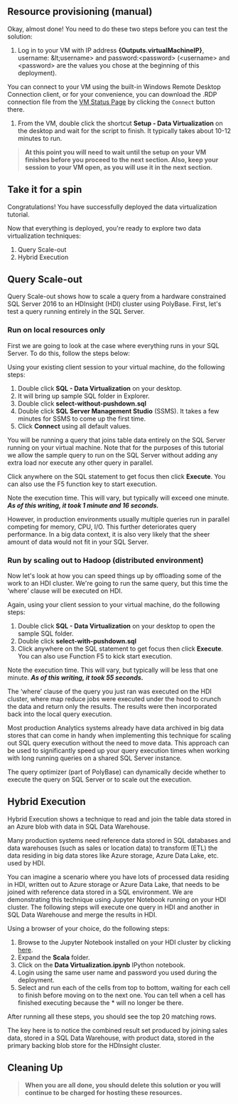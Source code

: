 ## Resource provisioning (manual)

Okay, almost done! You need to do these two steps before you can test the solution:

1. Log in to your VM with IP address **{Outputs.virtualMachineIP}**, username: \&lt;username&gt; and password:&lt;password&gt; (&lt;username&gt; and &lt;password&gt; are the values you chose at the beginning of this deployment).

  You can connect to your VM using the built-in Windows Remote Desktop Connection client, or for your convenience, you can download the .RDP connection file from the [VM Status Page]({Outputs.virtualMachinePortalUri}) by clicking the `Connect` button there.

1. From the VM, double click the shortcut **Setup - Data Virtualization** on the desktop and wait for the script to finish. It typically takes about 10-12 minutes to run.

> **At this point you will need to wait until the setup on your VM finishes before you proceed to the next section. Also, keep your session to your VM open, as you will use it in the next section.**

## Take it for a spin

Congratulations! You have successfully deployed the data virtualization tutorial.

Now that everything is deployed, you're ready to explore two data virtualization techniques:
1. Query Scale-out
2. Hybrid Execution

## Query Scale-out

Query Scale-out shows how to scale a query from a hardware constrained SQL Server 2016 to an HDInsight (HDI) cluster using PolyBase. First, let's test a query running entirely in the SQL Server.

### Run on local resources only

First we are going to look at the case where everything runs in your SQL Server. To do this, follow the steps below:

Using your existing client session to your virtual machine, do the following steps:

1. Double click **SQL - Data Virtualization** on your desktop.
1. It will bring up sample SQL folder in Explorer.
1. Double click **select-without-pushdown.sql**
1. Double click **SQL Server Management Studio** (SSMS). It takes a few minutes for SSMS to come up the first time.
1. Click **Connect** using all default values.

You will be running a query that joins table data entirely on the SQL Server running on your virtual machine. Note that for the purposes of this tutorial we allow the sample query to run on the SQL Server without adding any extra load nor execute any other query in parallel.

Click anywhere on the SQL statement to get focus then click **Execute**. You can also use the F5 function key to start execution.

Note the execution time. This will vary, but typically will exceed one minute. ***As of this writing, it took 1 minute and 16 seconds.***

However, in production environments usually multiple queries run in parallel competing for memory, CPU, I/O. This further deteriorates query performance. In a big data context, it is also very likely that the sheer amount of data would not fit in your SQL Server.

### Run by scaling out to Hadoop (distributed environment)

Now let's look at how you can speed things up by offloading some of the work to an HDI cluster. We're going to run the same query, but this time the ‘where’ clause will be executed on HDI.

Again, using your client session to your virtual machine, do the following steps:
1.	Double click **SQL - Data Virtualization** on your desktop to open the sample SQL folder.
2.	Double click **select-with-pushdown.sql**
3.	Click anywhere on the SQL statement to get focus then click **Execute**. You can also use Function F5 to kick start execution.

Note the execution time. This will vary, but typically will be less that one minute. ***As of this writing, it took 55 seconds.***

The ‘where’ clause of the query you just ran was executed on the HDI cluster, where map reduce jobs were executed under the hood to crunch the data and return only the results. The results were then incorporated back into the local query execution.

Most production Analytics systems already have data archived in big data stores that can come in handy when implementing this technique for scaling out SQL query execution without the need to move data. This approach can be used to significantly speed up your query execution times when working with long running queries on a shared SQL Server instance.

The query optimizer (part of PolyBase) can dynamically decide whether to execute the query on SQL Server or to scale out the execution.

## Hybrid Execution
Hybrid Execution shows a technique to read and join the table data stored in an Azure blob with data in SQL Data Warehouse.

Many production systems need reference data stored in SQL databases and data warehouses (such as sales or location data) to transform (ETL) the data residing in big data stores like Azure storage, Azure Data Lake, etc. used by HDI.

You can imagine a scenario where you have lots of processed data residing in HDI, written out to Azure storage or Azure Data Lake, that needs to be joined with reference data stored in a SQL environment. We are demonstrating this technique using Jupyter Notebook running on your HDI cluster. The following steps will execute one query in HDI and another in SQL Data Warehouse and merge the results in HDI.

Using a browser of your choice, do the following steps:
1.	Browse to the Jupyter Notebook installed on your HDI cluster by clicking [here]({Outputs.jupyterNotebookUri}).
2.	Expand the **Scala** folder.
3.	Click on the **Data Virtualization.ipynb** IPython notebook.
4.	Login using the same user name and password you used during the deployment.
5.	Select and run each of the cells from top to bottom, waiting for each cell to finish before moving on to the next one. You can tell when a cell has finished executing because the * will no longer be there.

After running all these steps, you should see the top 20 matching rows.

The key here is to notice the combined result set produced by joining sales data, stored in a SQL Data Warehouse, with product data, stored in the primary backing blob store for the HDInsight cluster.


## Cleaning Up

> **When you are all done, you should delete this solution or you will continue to be charged for hosting these resources.**
